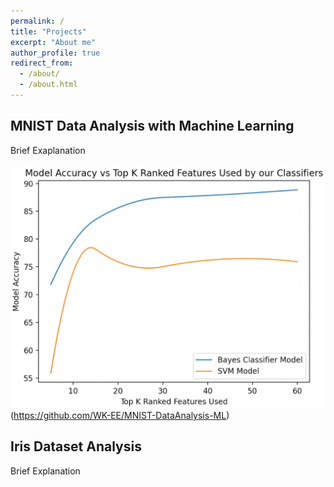 ```yaml
---
permalink: /
title: "Projects"
excerpt: "About me"
author_profile: true
redirect_from: 
  - /about/
  - /about.html
---
```


## MNIST Data Analysis with Machine Learning 

Brief Exaplanation<br/><br/>
<img src='/images/Model_Accuracy_vs_Top_K_Ranked_Features.png'>(https://github.com/WK-EE/MNIST-DataAnalysis-ML)



## Iris Dataset Analysis

Brief Explanation


